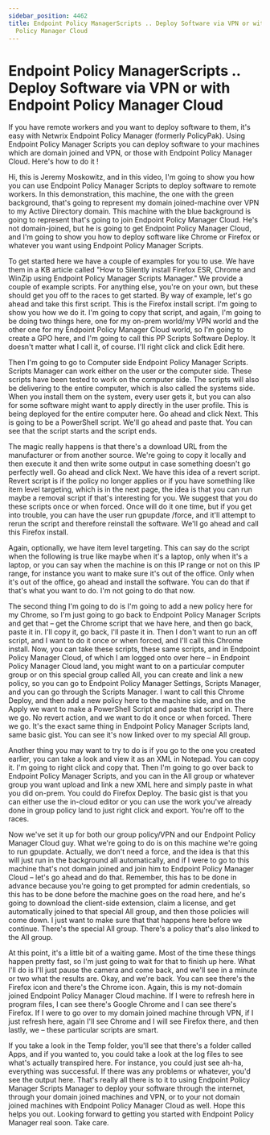 ```yaml
---
sidebar_position: 4462
title: Endpoint Policy ManagerScripts .. Deploy Software via VPN or with Endpoint
  Policy Manager Cloud
---
```


# Endpoint Policy ManagerScripts .. Deploy Software via VPN or with Endpoint Policy Manager Cloud

If you have remote workers and you want to deploy software to them, it's easy with Netwrix Endpoint Policy Manager (formerly PolicyPak). Using Endpoint Policy Manager Scripts you can deploy software to your machines which are domain joined and VPN, or those with Endpoint Policy Manager Cloud. Here's how to do it !

Hi, this is Jeremy Moskowitz, and in this video, I'm going to show you how you can use Endpoint Policy Manager Scripts to deploy software to remote workers. In this demonstration, this machine, the one with the green background, that's going to represent my domain joined-machine over VPN to my Active Directory domain. This machine with the blue background is going to represent that's going to join Endpoint Policy Manager Cloud. He's not domain-joined, but he is going to get Endpoint Policy Manager Cloud, and I'm going to show you how to deploy software like Chrome or Firefox or whatever you want using Endpoint Policy Manager Scripts.

To get started here we have a couple of examples for you to use. We have them in a KB article called "How to Silently install Firefox ESR, Chrome and WinZip using Endpoint Policy Manager Scripts Manager." We provide a couple of example scripts. For anything else, you're on your own, but these should get you off to the races to get started. By way of example, let's go ahead and take this first script. This is the Firefox install script. I'm going to show you how we do it. I'm going to copy that script, and again, I'm going to be doing two things here, one for my on-prem world/my VPN world and the other one for my Endpoint Policy Manager Cloud world, so I'm going to create a GPO here, and I'm going to call this PP Scripts Software Deploy. It doesn't matter what I call it, of course. I'll right click and click Edit here.

Then I'm going to go to Computer side Endpoint Policy Manager Scripts. Scripts Manager can work either on the user or the computer side. These scripts have been tested to work on the computer side. The scripts will also be delivering to the entire computer, which is also called the systems side. When you install them on the system, every user gets it, but you can also for some software might want to apply directly in the user profile. This is being deployed for the entire computer here. Go ahead and click Next. This is going to be a PowerShell script. We'll go ahead and paste that. You can see that the script starts and the script ends.

The magic really happens is that there's a download URL from the manufacturer or from another source. We're going to copy it locally and then execute it and then write some output in case something doesn't go perfectly well. Go ahead and click Next. We have this idea of a revert script. Revert script is if the policy no longer applies or if you have something like item level targeting, which is in the next page, the idea is that you can run maybe a removal script if that's interesting for you. We suggest that you do these scripts once or when forced. Once will do it one time, but if you get into trouble, you can have the user run gpupdate /force, and it'll attempt to rerun the script and therefore reinstall the software. We'll go ahead and call this Firefox install.

Again, optionally, we have item level targeting. This can say do the script when the following is true like maybe when it's a laptop, only when it's a laptop, or you can say when the machine is on this IP range or not on this IP range, for instance you want to make sure it's out of the office. Only when it's out of the office, go ahead and install the software. You can do that if that's what you want to do. I'm not going to do that now.

The second thing I'm going to do is I'm going to add a new policy here for my Chrome, so I'm just going to go back to Endpoint Policy Manager Scripts and get that – get the Chrome script that we have here, and then go back, paste it in. I'll copy it, go back, I'll paste it in. Then I don't want to run an off script, and I want to do it once or when forced, and I'll call this Chrome install. Now, you can take these scripts, these same scripts, and in Endpoint Policy Manager Cloud, of which I am logged onto over here – in Endpoint Policy Manager Cloud land, you might want to on a particular computer group or on this special group called All, you can create and link a new policy, so you can go to Endpoint Policy Manager Settings, Scripts Manager, and you can go through the Scripts Manager. I want to call this Chrome Deploy, and then add a new policy here to the machine side, and on the Apply we want to make a PowerShell Script and paste that script in. There we go. No revert action, and we want to do it once or when forced. There we go. It's the exact same thing in Endpoint Policy Manager Scripts land, same basic gist. You can see it's now linked over to my special All group.

Another thing you may want to try to do is if you go to the one you created earlier, you can take a look and view it as an XML in Notepad. You can copy it. I'm going to right click and copy that. Then I'm going to go over back to Endpoint Policy Manager Scripts, and you can in the All group or whatever group you want upload and link a new XML here and simply paste in what you did on-prem. You could do Firefox Deploy. The basic gist is that you can either use the in-cloud editor or you can use the work you've already done in group policy land to just right click and export. You're off to the races.

Now we've set it up for both our group policy/VPN and our Endpoint Policy Manager Cloud guy. What we're going to do is on this machine we're going to run gpupdate. Actually, we don't need a force, and the idea is that this will just run in the background all automatically, and if I were to go to this machine that's not domain joined and join him to Endpoint Policy Manager Cloud – let's go ahead and do that. Remember, this has to be done in advance because you're going to get prompted for admin credentials, so this has to be done before the machine goes on the road here, and he's going to download the client-side extension, claim a license, and get automatically joined to that special All group, and then those policies will come down. I just want to make sure that that happens here before we continue. There's the special All group. There's a policy that's also linked to the All group.

At this point, it's a little bit of a waiting game. Most of the time these things happen pretty fast, so I'm just going to wait for that to finish up here. What I'll do is I'll just pause the camera and come back, and we'll see in a minute or two what the results are. Okay, and we're back. You can see there's the Firefox icon and there's the Chrome icon. Again, this is my not-domain joined Endpoint Policy Manager Cloud machine. If I were to refresh here in program files, I can see there's Google Chrome and I can see there's Firefox. If I were to go over to my domain joined machine through VPN, if I just refresh here, again I'll see Chrome and I will see Firefox there, and then lastly, we – these particular scripts are smart.

If you take a look in the Temp folder, you'll see that there's a folder called Apps, and if you wanted to, you could take a look at the log files to see what's actually transpired here. For instance, you could just see ah-ha, everything was successful. If there was any problems or whatever, you'd see the output here. That's really all there is to it to using Endpoint Policy Manager Scripts Manager to deploy your software through the internet, through your domain joined machines and VPN, or to your not domain joined machines with Endpoint Policy Manager Cloud as well. Hope this helps you out. Looking forward to getting you started with Endpoint Policy Manager real soon. Take care.